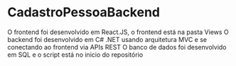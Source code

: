 # CadastroPessoaBackend

O frontend foi desenvolvido em React.JS, o frontend está na pasta Views
O backend foi desenvolvido em C# .NET usando arquitetura MVC e se conectando ao frontend via APIs REST
O banco de dados foi desenvolvido em SQL e o script está no inicio do repositório
